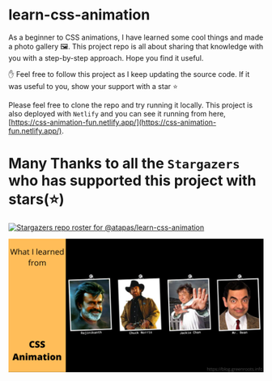 # learn-css-animation
As a beginner to CSS animations, I have learned some cool things and made a photo gallery 🖼️. This project repo is all about sharing that knowledge with you with a step-by-step approach. Hope you find it useful.

✋ Feel free to follow this project as I keep updating the source code. If it was useful to you, show your support with a star ⭐

Please feel free to clone the repo and try running it locally. This project is also deployed with `Netlify` and you can see it running from here, 
[https://css-animation-fun.netlify.app/](https://css-animation-fun.netlify.app/).

# Many Thanks to all the `Stargazers` who has supported this project with stars(⭐)

[![Stargazers repo roster for @atapas/learn-css-animation](https://reporoster.com/stars/atapas/learn-css-animation)](https://github.com/atapas/learn-css-animation/stargazers)


<img src="images/photo%20gallery.png" alt="cover" />
